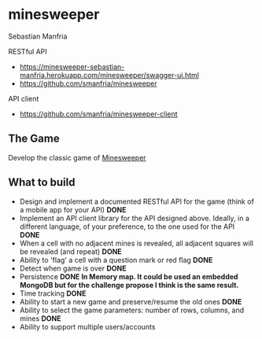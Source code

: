 # minesweeper
Sebastian Manfria

RESTful API
* https://minesweeper-sebastian-manfria.herokuapp.com/minesweeper/swagger-ui.html
* https://github.com/smanfria/minesweeper

API client
* https://github.com/smanfria/minesweeper-client

## The Game
Develop the classic game of [Minesweeper](https://en.wikipedia.org/wiki/Minesweeper_(video_game))

## What to build
* Design and implement  a documented RESTful API for the game (think of a mobile app for your API) **DONE**
* Implement an API client library for the API designed above. Ideally, in a different language, of your preference, to the one used for the API **DONE**
* When a cell with no adjacent mines is revealed, all adjacent squares will be revealed (and repeat) **DONE**
* Ability to 'flag' a cell with a question mark or red flag **DONE**
* Detect when game is over **DONE**
* Persistence **DONE In Memory map. It could be used an embedded MongoDB but for the challenge propose I think is the same result.**
* Time tracking **DONE**
* Ability to start a new game and preserve/resume the old ones **DONE**
* Ability to select the game parameters: number of rows, columns, and mines **DONE**
* Ability to support multiple users/accounts